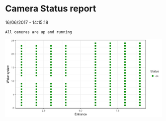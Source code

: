 Camera Status report
================
16/06/2017 - 14:15:18

    All cameras are up and running

![](camreport_files/figure-markdown_github/unnamed-chunk-2-1.png)
